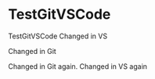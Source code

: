 # TestGitVSCode
TestGitVSCode
Changed in VS

Changed in Git

Changed in Git again.
Changed in VS again
